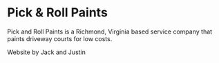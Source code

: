 # Pick & Roll Paints

Pick and Roll Paints is a Richmond, Virginia based service company that paints driveway courts for low costs.

Website by Jack and Justin
